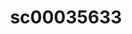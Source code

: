 ---
inv_num: 2010-015
add_credit:
url: 2010-015-sc00035633
title: sc00035633
year: '2010'
display_year: '2010'
medium: 'Pen on All Purpose Security Paper (Grey) #24 bond'
dims: 11 x 8.5 inches
pitch:
ps:
live_url:
youtube:
related_code:
subheading:
download:
commission:
layout: things-i-made
---